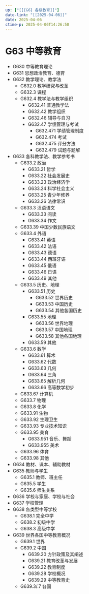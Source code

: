```yaml
---
up: ["[[{G6} 各级教育]]"]
date-link: "[[2025-04-06]]"
date: 2025-04-06
ctime-p: 2025-04-06T14:26:50
---
```


# G63 中等教育

- G630 中等教育理论
- G631 思想政治教育、德育
- G632 教学理论、教学法
	- G632.0 教学研究与改革
	- G632.3 课程
	- G632.4 教学法与教学组织
		- G632.41 普通教学法
		- G632.42 教学组织
		- G632.46 辅导与自习
		- G632.47 学绩管理与考试
			- G632.471 学绩管理制度
			- G632.474 考试
			- G632.475 评分方法
			- G632.479 试题与题解
- G633 各科教学法、教学参考书
	- G633.2 政治
		- G633.21 哲学
		- G633.22 社会发展史
		- G633.23 政治经济学
		- G633.24 科学社会主义
		- G633.25 青少年修养
		- G633.26 法律常识
	- G633.3 汉语语文
		- G633.33 阅读
		- G633.34 作文
	- G633.39 中国少数民族语文
	- G633.4 外语
		- G633.41 英语
		- G633.42 法语
		- G633.43 德语
		- G633.44 西班牙语
		- G633.45 俄语
		- G633.46 日语
		- G633.49 其他
	- G633.5 历史、地理
		- G633.51 历史
			- G633.52 世界历史
			- G633.53 中国历史
			- G633.54 其他各国历史
		- G633.55 地理
			- G633.56 世界地理
			- G633.57 中国地理
			- G633.58 其他各国地理
		- G633.59 其他
	- G633.6 数学
		- G633.61 算术
		- G633.62 代数
		- G633.63 几何
		- G633.64 三角
		- G633.65 解析几何
		- G633.66 高等数学初步
	- G633.67 计算机
	- G633.7 物理
	- G633.8 化学
	- G633.91 生物
	- G633.92 生理卫生
	- G633.93 专业技术知识
	- G633.95 美育
		- G633.951 音乐、舞蹈
		- G633.955 美术
	- G633.96 体育
	- G633.98 其他
- G634 教材、课本、辅助教材
- G635 教师与学生
	- G635.1 教师、班主任
	- G635.5 学生
	- G635.6 师生关系
- G636 学校与家庭、学校与社会
- G637 学校管理
- G638 各类型中等学校
	- G638.1 完全中学
	- G638.2 初级中学
	- G638.3 高级中学
- G639 世界各国中等教育概况
	- G639.1 世界
	- G639.2 中国
		- G639.20 方针政策及其阐述
		- G639.21 教育改革与发展
		- G639.22 教育制度
		- G639.28 学校概况
		- G639.29 中等教育史
	- G639.3/.7 各国
